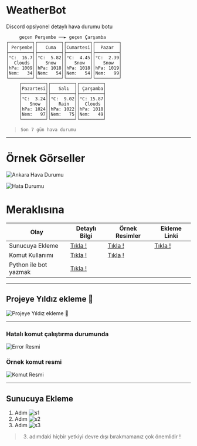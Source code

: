# WeatherBot
Discord opsiyonel detaylı hava durumu botu



``` 
     geçen Perşembe ──► geçen Çarşamba      
┌─────────┐┌─────────┐┌─────────┐┌─────────┐
│ Perşembe││   Cuma  ││Cumartesi││  Pazar  │
├─────────┤├─────────┤├─────────┤├─────────┤
│°C:  16.7││°C:  5.82││°C:  4.45││°C:  2.39│
│  Clouds ││   Snow  ││   Snow  ││   Snow  │
│hPa: 1009││hPa: 1018││hPa: 1018││hPa: 1019│
│Nem:   34││Nem:   54││Nem:   54││Nem:   99│
└─────────┘└─────────┘└─────────┘└─────────┘
     ┌─────────┐┌─────────┐┌─────────┐ 
     │Pazartesi││   Salı  ││ Çarşamba│
     ├─────────┤├─────────┤├─────────┤
     │°C:  3.24││°C:  9.02││°C: 15.87│
     │   Snow  ││   Rain  ││  Clouds │
     │hPa: 1024││hPa: 1022││hPa: 1018│
     │Nem:   97││Nem:   75││Nem:   49│
     └─────────┘└─────────┘└─────────┘
```
> `Son 7 gün hava durumu`

---

# Örnek Görseller


![Ankara Hava Durumu](https://github.com/Deja-Vu1/WeatherBot/Img/Ankaraörn.png)

![Hata Durumu](https://github.com/Deja-Vu1/WeatherBot/Img/error.png)


# Meraklısına

|Olay|Detaylı Bilgi|Örnek Resimler|Ekleme Linki|
|----|----|----|----|
|Sunucuya Ekleme|[Tıkla !](https://github.com/Deja-Vu1/WeatherBot/Docs/add2server.md)|[Tıkla !](https://github.com/Deja-Vu1/WeatherBot/Img/add2server)|[Tıkla !](https://discord.com/api/oauth2/authorize?client_id=829685204641513532&permissions=93184&scope=bot)|
|Komut Kullanımı|[Tıkla !](https://github.com/Deja-Vu1/WeatherBot/Docs/komut.md)|[Tıkla !](https://github.com/Deja-Vu1/WeatherBot/Img/discordkomut.mp4)|
|Python ile bot yazmak|[Tıkla !](https://discordpy.readthedocs.io/en/stable/)||


---

## Projeye Yıldız ekleme 🌟
![Projeye Yıldız ekleme 🌟](ttps://github.com/Deja-Vu1/WeatherBot/Img/yildiz.gif)

---
### Hatalı komut çalıştırma durumunda

![Error Resmi](https://github.com/Deja-Vu1/WeatherBot/Img/error.png)

### Örnek komut resmi

![Komut Resmi](https://github.com/Deja-Vu1/WeatherBot/Img/Ankaraörn.png)

---


## Sunucuya Ekleme


1. Adım
![s1](https://github.com/Deja-Vu1/WeatherBot/Img/add2server/s1.png)
2. Adım
![s2](https://github.com/Deja-Vu1/WeatherBot/Img/add2server/s2.png)
3. Adım
![s3](https://github.com/Deja-Vu1/WeatherBot/Img/add2server/s1.png)
> 3. adımdaki hiçbir yetkiyi devre dışı bırakmamanız çok önemlidir !